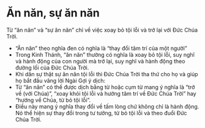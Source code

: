 # Ăn năn, sự ăn năn

Từ “ăn năn” và “sự ăn năn” chỉ về việc xoay bỏ tội lỗi và trở lại với Đức Chúa Trời.
- “Ăn năn” theo nghĩa đen có nghĩa là “thay đổi tâm trí của một người”
- Trong Kinh Thánh, “ăn năn” thường có nghĩa là xoay bỏ tội lỗi, suy nghĩ và hành động của con người mà trở lại, suy nghĩ và hành động theo đường lối của Đức Chúa Trời.
- Khi dân sự thật sự ăn năn tội lỗi thì Đức Chúa Trời tha thứ cho họ và giúp họ bắt đầu vâng lời Ngài
Gợi ý dịch: 
- Từ “ăn năn” có thế được dịch bằng từ hoặc cụm từ mang ý nghĩa là “trở về (với Chúa)”, “xoay khỏi tội lỗi và hướng tâm trí về Đức Chúa Trời” hay “hướng về Chúa, từ bỏ tội lỗi”.
- Điều này mang ý nghĩa thay đổi về tấm lòng chứ không chỉ là hành động. Nó thể hiện sự thay đổi trong tư tưởng, từ bỏ tội lỗi và theo đuổi Đức Chúa Trời.


